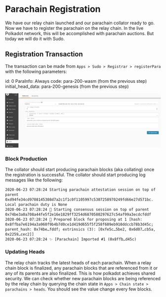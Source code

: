 # Parachain Registration

We have our relay chain launched and our parachain collator ready to go. Now we have to register the parachain on the relay chain. In the live Polkadot network, this will be accomplished with parachain auctions. But today we will do it with Sudo.

## Registration Transaction

The transaction can be made from `Apps > Sudo > Registrar > registerPara` with the following parameters:

id: 0
ParaInfo: Always
code: para-200-wasm (from the previous step)
initial_head_data: para-200-genesis (from the previous step)

![Registration screenshot](../assets/registration-screenshot.png)

### Block Production
The collator should start producing parachain blocks (aka collating) once the registration is successful. The collator should start producing log messages like the following:
```
2020-06-23 07:28:24 Starting parachain attestation session on top of parent 0xd94fe34cd9708145308d7a2c1f1c0f1105997c5307258970249fd66e27d571bc. Local parachain duty is None
2020-06-23 07:28:24 🙌 Starting consensus session on top of parent 0x74be3a0a708a44fe5f2e16e1829ff3254d6870580297627c54af99a3ecdcfddf
2020-06-23 07:28:24 🎁 Prepared block for proposing at 1 [hash: 0x8ffba7e6194a3a960f9b4b7d0ce1d419d655f5f258f609eb910ddccb78b3d45c; parent_hash: 0x74be…fddf; extrinsics (3): [0xfe5c…5be2, 0x6d07…cb5a, 0x2259…cec2]]
2020-06-23 07:28:24 ✨ [Parachain] Imported #1 (0x8ffb…d45c)
```

### Updating Heads
The relay chain tracks the latest heads of each parachain. When a relay chain block is finalized, any parachain blocks that are referenced from it or any of its parents are also finalized. This is how polkadot achieves shared security. We can check whether new parachain blocks are being referenced by the relay chain by querying the chain state in `Apps > Chain state > parachains > heads`. You should see the value change every few blocks.
